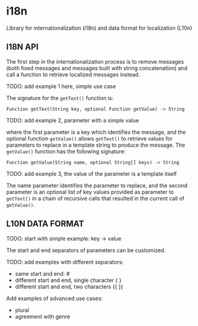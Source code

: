 i18n
====

Library for internationalization (i18n)
and data format for localization (L10n)

I18N API
--------

The first step in the internationalization process
is to remove messages (both fixed messages and
messages built with string concatenation) and call
a function to retrieve localized messages instead.

TODO: add example 1 here, simple use case

The signature for the `getText()` function is:

    Function getText(String key, optional Function getValue) -> String

TODO: add example 2, parameter with a simple value

where the first parameter is a key which identifies the message,
and the optional function `getValue()` allows `getText()` to retrieve values
for parameters to replace in a template string to produce the message.
The `getValue()` function has the following signature:

    Function getValue(String name, optional String[] keys) -> String

TODO: add example 3, the value of the parameter is a template itself

The name parameter identifies the parameter to replace, and the second
parameter is an optional list of key values provided as parameter to
`getText()` in a chain of recursive calls that resulted in the current
call of `getValue()`.

L10N DATA FORMAT
----------------

TODO: start with simple example:
key -> value

The start and end separators of parameters can be customized.

TODO: add examples with different separators:
- same start and end: #
- different start and end, single character { }
- different start and end, two characters {{ }}

Add examples of advanced use cases:
- plural
- agreement with genre

